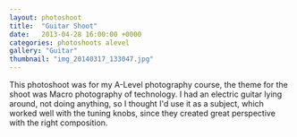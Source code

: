 ```yaml
---
layout: photoshoot
title:  "Guitar Shoot"
date:   2013-04-28 16:00:00 +0000
categories: photoshoots alevel
gallery: "Guitar"
thumbnail: "img_20140317_133047.jpg"
---
```

This photoshoot was for my A-Level photography course, the theme for the shoot was Macro photography of technology. I had an electric guitar lying around, not doing anything, so I thought I'd use it as a subject, which worked well with the tuning knobs, since they created great perspective with the right composition.
